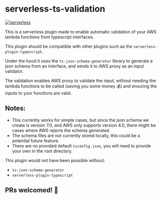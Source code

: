 # serverless-ts-validation

[![serverless](http://public.serverless.com/badges/v3.svg)](http://www.serverless.com)

This is a serverless plugin made to enable automatic validation of your AWS lambda functions from typescript interfaces.

This plugin should be compatible with other plugins such as the `serverless-plugin-typescript`.

Under the hood it uses the `ts-json-schema-generator` library to generate a json schema from an interface, and sends it to AWS proxy as an input validator.

The validation enables AWS proxy to validate the input, without needing the lambda functions to be called (saving you some money 💰) and ensuring the inputs to your functions are valid.

## Notes:

- This currently works for simple cases, but since the json schema we create is version 7.0, and AWS only supports version 4.0, there might be cases where AWS rejects the schema generated.
- The schema files are not currently stored locally, this could be a potential future feature.
- There are no provided default `tsconfig.json`, you will need to provide your own in the root directory.

This plugin would not have been possible without:

- `ts-json-schema-generator`
- `serverless-plugin-typescript`

## PRs welcomed! 🙂

